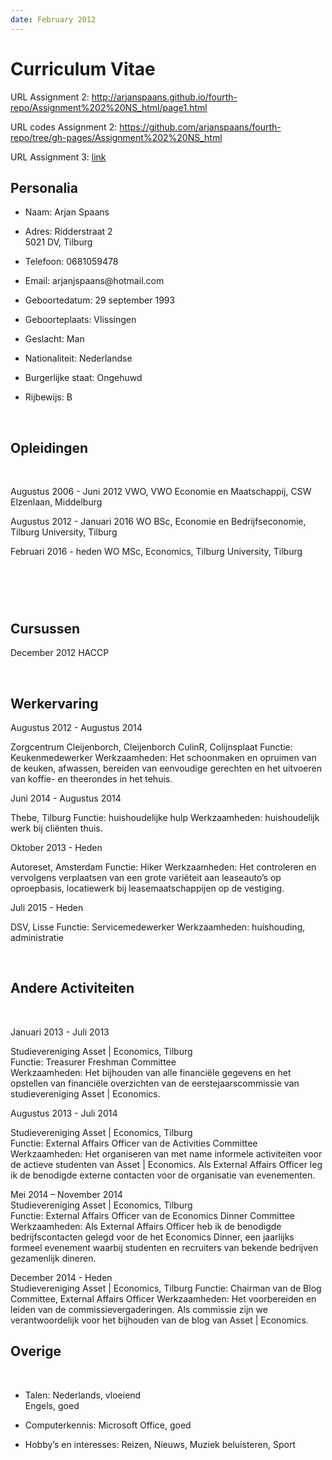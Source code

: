 ```yaml
---
date: February 2012
---
```


Curriculum Vitae
================

URL Assignment 2: http://arjanspaans.github.io/fourth-repo/Assignment%202%20NS_html/page1.html


URL codes Assignment 2: https://github.com/arjanspaans/fourth-repo/tree/gh-pages/Assignment%202%20NS_html

URL Assignment 3: [link](http://gitver.github.io/Thirdassignment/)


Personalia
----------

-   Naam: Arjan Spaans

-   Adres: Ridderstraat 2  
    5021 DV, Tilburg

-   Telefoon: 0681059478

-   Email: arjanjspaans\@hotmail.com

-   Geboortedatum: 29 september 1993

-   Geboorteplaats: Vlissingen

-   Geslacht: Man

-   Nationaliteit: Nederlandse

-   Burgerlijke staat: Ongehuwd

-   Rijbewijs: B

 

Opleidingen
-----------

 

Augustus 2006 - Juni 2012 VWO, VWO Economie en Maatschappij, CSW Elzenlaan,
Middelburg

Augustus 2012 - Januari 2016 WO BSc, Economie en Bedrijfseconomie, Tilburg
University, Tilburg

Februari 2016 - heden WO MSc, Economics, Tilburg University, Tilburg

 
=

Cursussen
---------

December 2012 HACCP

 

Werkervaring
------------

Augustus 2012 - Augustus 2014

Zorgcentrum Cleijenborch, Cleijenborch CulinR, Colijnsplaat Functie:
Keukenmedewerker Werkzaamheden: Het schoonmaken en opruimen van de keuken,
afwassen, bereiden van eenvoudige gerechten en het uitvoeren van koffie- en
theerondes in het tehuis.

Juni 2014 - Augustus 2014

Thebe, Tilburg Functie: huishoudelijke hulp Werkzaamheden: huishoudelijk werk
bij cliënten thuis.

Oktober 2013 - Heden

Autoreset, Amsterdam Functie: Hiker Werkzaamheden: Het controleren en vervolgens
verplaatsen van een grote variëteit aan leaseauto’s op oproepbasis, locatiewerk
bij leasemaatschappijen op de vestiging.

Juli 2015 - Heden

DSV, Lisse Functie: Servicemedewerker Werkzaamheden: huishouding, administratie

 

Andere Activiteiten
-------------------

 

Januari 2013 - Juli 2013

Studievereniging Asset \| Economics, Tilburg  
Functie: Treasurer Freshman Committee  
Werkzaamheden: Het bijhouden van alle financiële gegevens en het opstellen van
financiële overzichten van de eerstejaarscommissie van studievereniging Asset \|
Economics.

Augustus 2013 - Juli 2014

Studievereniging Asset \| Economics, Tilburg  
Functie: External Affairs Officer van de Activities Committee Werkzaamheden: Het
organiseren van met name informele activiteiten voor de actieve studenten van
Asset \| Economics. Als External Affairs Officer leg ik de benodigde externe
contacten voor de organisatie van evenementen.

Mei 2014 – November 2014  
Studievereniging Asset \| Economics, Tilburg  
Functie: External Affairs Officer van de Economics Dinner Committee  
Werkzaamheden: Als External Affairs Officer heb ik de benodigde
bedrijfscontacten gelegd voor de het Economics Dinner, een jaarlijks formeel
evenement waarbij studenten en recruiters van bekende bedrijven gezamenlijk
dineren.

December 2014 - Heden  
Studievereniging Asset \| Economics, Tilburg Functie: Chairman van de Blog
Committee, External Affairs Officer Werkzaamheden: Het voorbereiden en leiden
van de commissievergaderingen. Als commissie zijn we verantwoordelijk voor het
bijhouden van de blog van Asset \| Economics.

Overige
-------

 

-   Talen: Nederlands, vloeiend  
    Engels, goed

-   Computerkennis: Microsoft Office, goed

-   Hobby’s en interesses: Reizen, Nieuws, Muziek beluisteren, Sport
